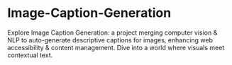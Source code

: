 # Image-Caption-Generation
Explore Image Caption Generation: a project merging computer vision &amp; NLP to auto-generate descriptive captions for images, enhancing web accessibility &amp; content management. Dive into a world where visuals meet contextual text.
